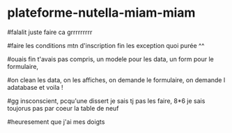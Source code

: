 # plateforme-nutella-miam-miam


#falalit juste faire ca grrrrrrrrr

#faire les conditions mtn d'inscription fin les exception quoi purée ^^

#ouais fin t'avais pas compris, un modele pour les data, un form pour le formulaire,

#on clean les data, on les affiches, on demande le formulaire, on demande l adatabase et voila !

#gg insconscient, pcqu'une dissert je sais tj pas les faire, 8*6 je sais toujorus pas par coeur la table de neuf

#heuresement que j'ai mes doigts
